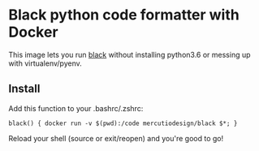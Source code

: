 Black python code formatter with Docker
========================================

This image lets you run [black](https://github.com/ambv/black) without installing python3.6 or messing up with virtualenv/pyenv.

Install
-------

Add this function to your .bashrc/.zshrc:

    black() { docker run -v $(pwd):/code mercutiodesign/black $*; }

Reload your shell (source or exit/reopen) and you're good to go!
